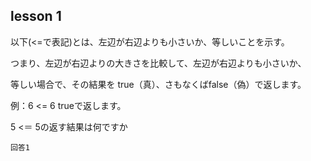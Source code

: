 lesson 1
------------------

以下(<=で表記)とは、左辺が右辺よりも小さいか、等しいことを示す。

つまり、左辺が右辺よりの大きさを比較して、左辺が右辺よりも小さいか、

等しい場合で、その結果を true（真）、さもなくばfalse（偽）で返します。

例：6 <= 6 trueで返します。

5 <＝ 5の返す結果は何ですか

```
回答1
```
